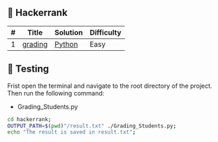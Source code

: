 ## 🎲 Hackerrank

| # | Title | Solution | Difficulty |
|---| ----- | -------- | ---------- |
| 1 | [grading](https://www.hackerrank.com/challenges/grading/problem) | [Python](/Grading_Students.py) | Easy |

## 🧪 Testing

Frist open the terminal and navigate to the root directory of the project. Then run the following command:

* Grading_Students.py

```bash
cd hackerrank;
OUTPUT_PATH=$(pwd)"/result.txt" ./Grading_Students.py;
echo "The result is saved in result.txt";
```
